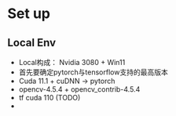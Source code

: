 # Set up

## Local Env

- Local构成： Nvidia 3080  +  Win11
- 首先要确定pytorch与tensorflow支持的最高版本
- Cuda 11.1 + cuDNN -> pytorch 
- opencv-4.5.4 +  opencv_contrib-4.5.4
- tf cuda 110 (TODO)
- 

